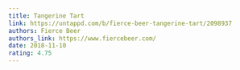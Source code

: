 ```yaml
---
title: Tangerine Tart
link: https://untappd.com/b/fierce-beer-tangerine-tart/2098937
authors: Fierce Beer
authors_link: https://www.fiercebeer.com/
date: 2018-11-10
rating: 4.75
---
```

